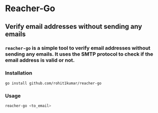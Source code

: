 # Reacher-Go

## Verify email addresses without sending any emails

### `reacher-go` is a simple tool to verify email addresses without sending any emails. It uses the SMTP protocol to check if the email address is valid or not.

### Installation

```bash
go install github.com/rohit1kumar/reacher-go
```

### Usage

```bash
reacher-go <to_email>
```
